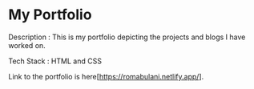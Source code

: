 # My Portfolio
Description : This is my portfolio depicting the projects and blogs I have worked on.

Tech Stack : HTML and CSS

Link to the portfolio is here[https://romabulani.netlify.app/].
